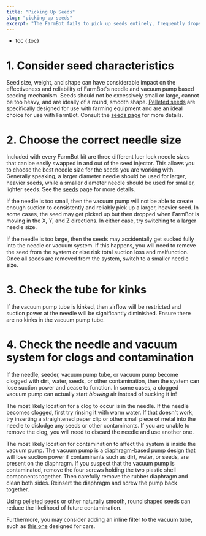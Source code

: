```yaml
---
title: "Picking Up Seeds"
slug: "picking-up-seeds"
excerpt: "The FarmBot fails to pick up seeds entirely, frequently drops seeds when moving, or sucks seeds fully into the needle or vacuum system."
---
```


* toc
{:toc}

# 1. Consider seed characteristics
Seed size, weight, and shape can have considerable impact on the effectiveness and reliability of FarmBot's needle and vacuum pump based seeding mechanism. Seeds should not be excessively small or large, cannot be too heavy, and are ideally of a round, smooth shape. [Pelleted seeds](../reference/seeds.md#pelleted-seeds) are specifically designed for use with farming equipment and are an ideal choice for use with FarmBot. Consult the [seeds page](../reference/seeds.md) for more details.

# 2. Choose the correct needle size
Included with every FarmBot kit are three different luer lock needle sizes that can be easily swapped in and out of the seed injector. This allows you to choose the best needle size for the seeds you are working with. Generally speaking, a larger diameter needle should be used for larger, heavier seeds, while a smaller diameter needle should be used for smaller, lighter seeds. See the [seeds](../reference/seeds.md) page for more details.

If the needle is too small, then the vacuum pump will not be able to create enough suction to consistently and reliably pick up a larger, heavier seed. In some cases, the seed may get picked up but then dropped when FarmBot is moving in the X, Y, and Z directions. In either case, try switching to a larger needle size.

If the needle is too large, then the seeds may accidentally get sucked fully into the needle or vacuum system. If this happens, you will need to remove the seed from the system or else risk total suction loss and malfunction. Once all seeds are removed from the system, switch to a smaller needle size.

# 3. Check the tube for kinks
If the vacuum pump tube is kinked, then airflow will be restricted and suction power at the needle will be significantly diminished. Ensure there are no kinks in the vacuum pump tube.

# 4. Check the needle and vacuum system for clogs and contamination
If the needle, seeder, vacuum pump tube, or vacuum pump become clogged with dirt, water, seeds, or other contamination, then the system can lose suction power and cease to function. In some cases, a clogged vacuum pump can actually start *blowing* air instead of sucking it in!

The most likely location for a clog to occur is in the needle. If the needle becomes clogged, first try rinsing it with warm water. If that doesn't work, try inserting a straightened paper clip or other small piece of metal into the needle to dislodge any seeds or other contaminants. If you are unable to remove the clog, you will need to discard the needle and use another one.

The most likely location for contamination to affect the system is inside the vacuum pump. The vacuum pump is a [diaphragm-based pump design](https://en.wikipedia.org/wiki/Diaphragm_pump) that will lose suction power if contaminants such as dirt, water, or seeds, are present on the diaphragm. If you suspect that the vacuum pump is contaminated, remove the four screws holding the two plastic shell components together. Then carefully remove the rubber diaphragm and clean both sides. Reinsert the diaphragm and screw the pump back together.

Using [pelleted seeds](../reference/seeds.md#pelleted-seeds) or other naturally smooth, round shaped seeds can reduce the likelihood of future contamination.

Furthermore, you may consider adding an inline filter to the vacuum tube, such as [this one](https://www.autozone.com/filters-and-pcv/fuel-filter/duralast-fuel-filter/246932_953903_17721) designed for cars.
